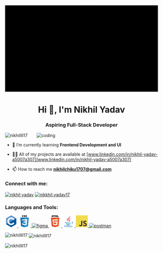 ![logo](https://github.com/nikhillll17/nikhillll17/blob/main/Your%20paragraph%20text.gif)
<h1 align="center">Hi 👋, I'm Nikhil Yadav</h1>
<h3 align="center">Aspiring Full-Stack Developer</h3>

<img align="right" alt="coding" width=400px src="https://user-images.githubusercontent.com/55389276/140866485-8fb1c876-9a8f-4d6a-98dc-08c4981eaf70.gif">

<p align="left"> <img src="https://komarev.com/ghpvc/?username=nikhillll17&label=Profile%20views&color=0e75b6&style=flat" alt="nikhillll17" /> </p>

- 🌱 I’m currently learning **Frontend Development and UI**

- 👨‍💻 All of my projects are available at [www.linkedin.com/in/nikhil-yadav-a5007a307](www.linkedin.com/in/nikhil-yadav-a5007a307)

- 📫 How to reach me **nikhilchiku1707@gmail.com**

<h3 align="left">Connect with me:</h3>
<p align="left">
<a href="https://linkedin.com/in/nikhil yadav" target="blank"><img align="center" src="https://raw.githubusercontent.com/rahuldkjain/github-profile-readme-generator/master/src/images/icons/Social/linked-in-alt.svg" alt="nikhil yadav" height="30" width="40" /></a>
<a href="https://instagram.com/nikkhil.yadav17" target="blank"><img align="center" src="https://raw.githubusercontent.com/rahuldkjain/github-profile-readme-generator/master/src/images/icons/Social/instagram.svg" alt="nikkhil.yadav17" height="30" width="40" /></a>
</p>

<h3 align="left">Languages and Tools:</h3>
<p align="left"> <a href="https://www.cprogramming.com/" target="_blank" rel="noreferrer"> <img src="https://raw.githubusercontent.com/devicons/devicon/master/icons/c/c-original.svg" alt="c" width="40" height="40"/> </a> <a href="https://www.w3schools.com/css/" target="_blank" rel="noreferrer"> <img src="https://raw.githubusercontent.com/devicons/devicon/master/icons/css3/css3-original-wordmark.svg" alt="css3" width="40" height="40"/> </a> <a href="https://www.figma.com/" target="_blank" rel="noreferrer"> <img src="https://www.vectorlogo.zone/logos/figma/figma-icon.svg" alt="figma" width="40" height="40"/> </a> <a href="https://www.w3.org/html/" target="_blank" rel="noreferrer"> <img src="https://raw.githubusercontent.com/devicons/devicon/master/icons/html5/html5-original-wordmark.svg" alt="html5" width="40" height="40"/> </a> <a href="https://www.java.com" target="_blank" rel="noreferrer"> <img src="https://raw.githubusercontent.com/devicons/devicon/master/icons/java/java-original.svg" alt="java" width="40" height="40"/> </a> <a href="https://developer.mozilla.org/en-US/docs/Web/JavaScript" target="_blank" rel="noreferrer"> <img src="https://raw.githubusercontent.com/devicons/devicon/master/icons/javascript/javascript-original.svg" alt="javascript" width="40" height="40"/> </a> <a href="https://postman.com" target="_blank" rel="noreferrer"> <img src="https://www.vectorlogo.zone/logos/getpostman/getpostman-icon.svg" alt="postman" width="40" height="40"/> </a> </p>

<p><img align="left" src="https://github-readme-stats.vercel.app/api/top-langs?username=nikhillll17&show_icons=true&locale=en&layout=compact" alt="nikhillll17" /></p>

<p>&nbsp;<img align="center" src="https://github-readme-stats.vercel.app/api?username=nikhillll17&show_icons=true&locale=en" alt="nikhillll17" /></p>

<p><img align="center" src="https://github-readme-streak-stats.herokuapp.com/?user=nikhillll17&" alt="nikhillll17" /></p>

